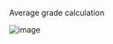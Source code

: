 Average grade calculation


![image](https://github.com/AtaKaleli/AverageGradeCalculation/assets/158140699/476302d0-e6fb-4e5a-a184-3b11f089a0ea)
